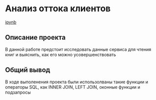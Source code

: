 # Анализ оттока клиентов
[ipynb](https://github.com/123yaroslav/portfolio/blob/main/SQL%20project/SQL%20final.ipynb)
## Описание проекта
В данной работе предстоит исследовать данные сервиса для чтения книг и выяснить, как его можно усовершенствовать

## Общий вывод
В ходе выполенения проекта были использолваны такие функции и операторы SQL, как INNER JOIN, LEFT JOIN, оконные функции и подзапросы
